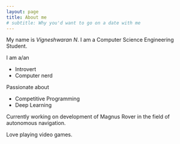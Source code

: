 ```yaml
---
layout: page
title: About me
# subtitle: Why you'd want to go on a date with me
---
```


My name is _Vigneshwaran N_. I am a Computer Science Engineering Student.

I am a/an
 * Introvert
 * Computer nerd

Passionate about

- Competitive Programming
- Deep Learning

Currently working on development of Magnus Rover in the field of autonomous navigation.

Love playing video games.
